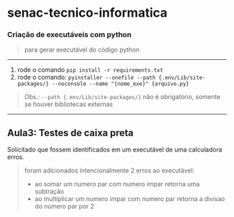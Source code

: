 # senac-tecnico-informatica

### Criação de executáveis com python
> para gerar executável do código python
---
1. rode o comando ``pip install -r requirements.txt``
2. rode o comando: ``pyinstaller --onefile --path {.env/Lib/site-packages/} --noconsole --name "{nome_exe}" {arquivo.py}``
> Obs.: ``--path {.env/Lib/site-packages/}`` não é obrigatório, somente se houver bibliotecas externas

---

## Aula3: Testes de caixa preta
Solicitado que fossem identificados em um executável de uma calculadora erros.
> foram adicionados intencionalmente 2 erros ao executável:
> - ao somar um numero par com numero impar retorna uma subtração
> - ao multiplicar um numero impar com numero par retorna a divisao do numero par por 2
